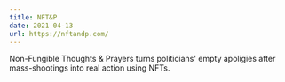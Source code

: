 ```yaml
---
title: NFT&P
date: 2021-04-13
url: https://nftandp.com/
---
```


Non-Fungible Thoughts & Prayers turns politicians' empty apoligies after mass-shootings into real action using NFTs.
